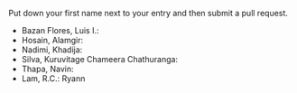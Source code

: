 Put down your first name next to your entry and then submit a pull request.
- Bazan Flores, Luis I.: 
- Hosain, Alamgir:
- Nadimi, Khadija:
- Silva, Kuruvitage Chameera Chathuranga:
- Thapa, Navin:
- Lam, R.C.: Ryann
